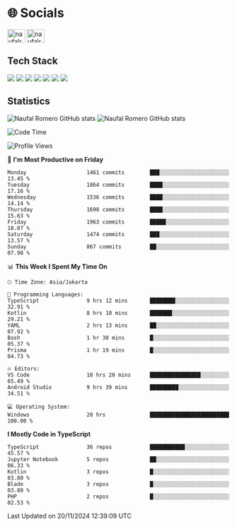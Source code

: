 <h1 align="">🌐 Socials</h1>
<p align="left">
<a href="https://linkedin.com/in/naufal-romero-putra-pratama-9ab816177/" target="blank"><img align="center" src="https://raw.githubusercontent.com/rahuldkjain/github-profile-readme-generator/master/src/images/icons/Social/linked-in-alt.svg" alt="naufalromero" height="30" width="40" /></a>
<a href="https://instagram.com/naufalromero" target="blank"><img align="center" src="https://raw.githubusercontent.com/rahuldkjain/github-profile-readme-generator/master/src/images/icons/Social/instagram.svg" alt="naufalromero" height="30" width="40" /></a>
</p>


<h2 align="">Tech Stack</h2>
<div align="">
  <img src="https://img.shields.io/badge/next.js-000000?style=for-the-badge&logo=nextdotjs&logoColor=white"/>
 <img src="https://img.shields.io/badge/typescript-%23007ACC.svg?style=for-the-badge&logo=typescript&logoColor=white"/>
 <img src="https://img.shields.io/badge/react-%2320232a.svg?style=for-the-badge&logo=react&logoColor=%2361DAFB"/>
 <img src="https://img.shields.io/badge/tailwindcss-%2338B2AC.svg?style=for-the-badge&logo=tailwind-css&logoColor=white"/>
 <img src="https://img.shields.io/badge/Prisma-3982CE?style=for-the-badge&logo=Prisma&logoColor=white"/>
 <img src="https://img.shields.io/badge/javascript-%23323330.svg?style=for-the-badge&logo=javascript&logoColor=%23F7DF1E"/>
 <img src="https://img.shields.io/badge/java-%23ED8B00.svg?style=for-the-badge&logo=openjdk&logoColor=white"/>
</div>


<h2 align="">Statistics</h2>
<div align="">
<img src="https://github-readme-stats-xi-nine-74.vercel.app/api?username=romves&show_icons=true&theme=tokyonight&include_all_commits=true&count_private=true" alt="Naufal Romero GitHub stats"/>
<img src="https://github-readme-stats-xi-nine-74.vercel.app/api/top-langs/?username=romves&theme=tokyonight&hide_border=false&include_all_commits=true&count_private=true&layout=compact" alt="Naufal Romero GitHub stats"/>
</div>

<!--START_SECTION:waka-->
![Code Time](http://img.shields.io/badge/Code%20Time-1%2C760%20hrs%2018%20mins-blue)

![Profile Views](http://img.shields.io/badge/Profile%20Views-6-blue)

📅 **I'm Most Productive on Friday** 

```text
Monday                   1461 commits        ███░░░░░░░░░░░░░░░░░░░░░░   13.45 % 
Tuesday                  1864 commits        ████░░░░░░░░░░░░░░░░░░░░░   17.16 % 
Wednesday                1536 commits        ████░░░░░░░░░░░░░░░░░░░░░   14.14 % 
Thursday                 1698 commits        ████░░░░░░░░░░░░░░░░░░░░░   15.63 % 
Friday                   1963 commits        █████░░░░░░░░░░░░░░░░░░░░   18.07 % 
Saturday                 1474 commits        ███░░░░░░░░░░░░░░░░░░░░░░   13.57 % 
Sunday                   867 commits         ██░░░░░░░░░░░░░░░░░░░░░░░   07.98 % 
```


📊 **This Week I Spent My Time On** 

```text
🕑︎ Time Zone: Asia/Jakarta

💬 Programming Languages: 
TypeScript               9 hrs 12 mins       ████████░░░░░░░░░░░░░░░░░   32.91 % 
Kotlin                   8 hrs 10 mins       ███████░░░░░░░░░░░░░░░░░░   29.21 % 
YAML                     2 hrs 13 mins       ██░░░░░░░░░░░░░░░░░░░░░░░   07.92 % 
Bash                     1 hr 30 mins        █░░░░░░░░░░░░░░░░░░░░░░░░   05.37 % 
Prisma                   1 hr 19 mins        █░░░░░░░░░░░░░░░░░░░░░░░░   04.73 % 

🔥 Editors: 
VS Code                  18 hrs 20 mins      ████████████████░░░░░░░░░   65.49 % 
Android Studio           9 hrs 39 mins       █████████░░░░░░░░░░░░░░░░   34.51 % 

💻 Operating System: 
Windows                  28 hrs              █████████████████████████   100.00 % 
```

**I Mostly Code in TypeScript** 

```text
TypeScript               36 repos            ███████████░░░░░░░░░░░░░░   45.57 % 
Jupyter Notebook         5 repos             ██░░░░░░░░░░░░░░░░░░░░░░░   06.33 % 
Kotlin                   3 repos             █░░░░░░░░░░░░░░░░░░░░░░░░   03.80 % 
Blade                    3 repos             █░░░░░░░░░░░░░░░░░░░░░░░░   03.80 % 
PHP                      2 repos             █░░░░░░░░░░░░░░░░░░░░░░░░   02.53 % 
```




 Last Updated on 20/11/2024 12:39:09 UTC
<!--END_SECTION:waka-->
